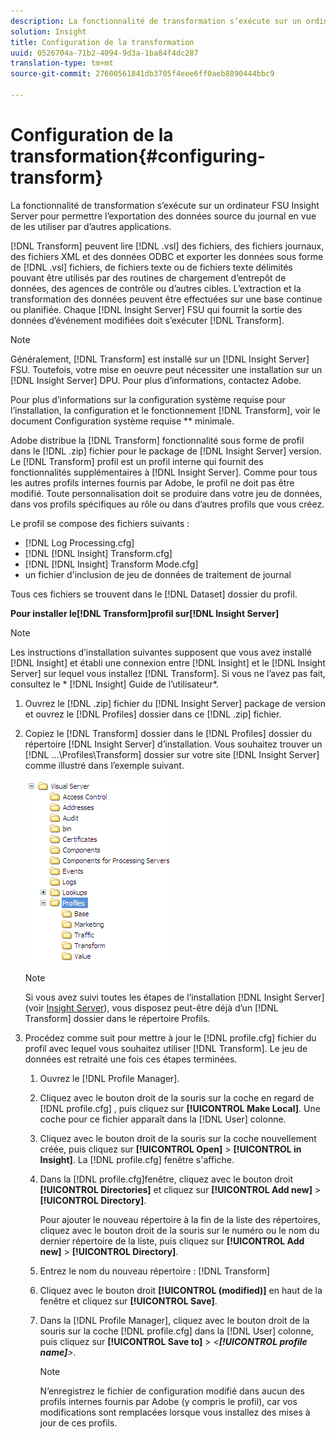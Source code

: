 ```yaml
---
description: La fonctionnalité de transformation s’exécute sur un ordinateur FSU Insight Server pour permettre l’exportation des données source du journal en vue de les utiliser par d’autres applications.
solution: Insight
title: Configuration de la transformation
uuid: 0526704a-71b2-4094-9d3a-1ba84f4dc287
translation-type: tm+mt
source-git-commit: 27600561841db3705f4eee6ff0aeb8890444bbc9

---
```



# Configuration de la transformation{#configuring-transform}

La fonctionnalité de transformation s’exécute sur un ordinateur FSU Insight Server pour permettre l’exportation des données source du journal en vue de les utiliser par d’autres applications.

[!DNL Transform] peuvent lire [!DNL .vsl] des fichiers, des fichiers journaux, des fichiers XML et des données ODBC et exporter les données sous forme de [!DNL .vsl] fichiers, de fichiers texte ou de fichiers texte délimités pouvant être utilisés par des routines de chargement d’entrepôt de données, des agences de contrôle ou d’autres cibles. L’extraction et la transformation des données peuvent être effectuées sur une base continue ou planifiée. Chaque [!DNL Insight Server] FSU qui fournit la sortie des données d’événement modifiées doit s’exécuter [!DNL Transform].

>[!NOTE]
>
>Généralement, [!DNL Transform] est installé sur un [!DNL Insight Server] FSU. Toutefois, votre mise en oeuvre peut nécessiter une installation sur un [!DNL Insight Server] DPU. Pour plus d’informations, contactez Adobe.

Pour plus d’informations sur la configuration système requise pour l’installation, la configuration et le fonctionnement [!DNL Transform], voir le document Configuration système requise ** minimale.

Adobe distribue la [!DNL Transform] fonctionnalité sous forme de profil dans le [!DNL .zip] fichier pour le package de [!DNL Insight Server] version. Le [!DNL Transform] profil est un profil interne qui fournit des fonctionnalités supplémentaires à [!DNL Insight Server]. Comme pour tous les autres profils internes fournis par Adobe, le profil ne doit pas être modifié. Toute personnalisation doit se produire dans votre jeu de données, dans vos profils spécifiques au rôle ou dans d’autres profils que vous créez.

Le profil se compose des fichiers suivants :

* [!DNL Log Processing.cfg]
* [!DNL [!DNL Insight] Transform.cfg]
* [!DNL [!DNL Insight] Transform Mode.cfg]
* un fichier d&#39;inclusion de jeu de données de traitement de journal

Tous ces fichiers se trouvent dans le [!DNL Dataset] dossier du profil.

**Pour installer le[!DNL Transform]profil sur[!DNL Insight Server]**

>[!NOTE]
>
>Les instructions d’installation suivantes supposent que vous avez installé [!DNL Insight] et établi une connexion entre [!DNL Insight] et le [!DNL Insight Server] sur lequel vous installez [!DNL Transform]. Si vous ne l’avez pas fait, consultez le * [!DNL Insight] Guide de l’utilisateur*.

1. Ouvrez le [!DNL .zip] fichier du [!DNL Insight Server] package de version et ouvrez le [!DNL Profiles] dossier dans ce [!DNL .zip] fichier.
1. Copiez le [!DNL Transform] dossier dans le [!DNL Profiles] dossier du répertoire [!DNL Insight Server] d’installation. Vous souhaitez trouver un [!DNL ...\Profiles\Transform] dossier sur votre site [!DNL Insight Server] comme illustré dans l’exemple suivant.

   ![Infos sur l’étape](assets/win_installTransformProfile.png)

   >[!NOTE]
   >
   >Si vous avez suivi toutes les étapes de l’installation [!DNL Insight Server] (voir [Insight Server](../../../home/c-inst-svr/c-msr-server/c-msr-server.md)), vous disposez peut-être déjà d’un [!DNL Transform] dossier dans le répertoire Profils.

1. Procédez comme suit pour mettre à jour le [!DNL profile.cfg] fichier du profil avec lequel vous souhaitez utiliser [!DNL Transform]. Le jeu de données est retraité une fois ces étapes terminées.

   1. Ouvrez le [!DNL Profile Manager].
   1. Cliquez avec le bouton droit de la souris sur la coche en regard de [!DNL profile.cfg] , puis cliquez sur **[!UICONTROL Make Local]**. Une coche pour ce fichier apparaît dans la [!DNL User] colonne.

   1. Cliquez avec le bouton droit de la souris sur la coche nouvellement créée, puis cliquez sur **[!UICONTROL Open]** > **[!UICONTROL in Insight]**. La [!DNL profile.cfg] fenêtre s&#39;affiche.

   1. Dans la [!DNL profile.cfg]fenêtre, cliquez avec le bouton droit **[!UICONTROL Directories]** et cliquez sur **[!UICONTROL Add new]** > **[!UICONTROL Directory]**.

      Pour ajouter le nouveau répertoire à la fin de la liste des répertoires, cliquez avec le bouton droit de la souris sur le numéro ou le nom du dernier répertoire de la liste, puis cliquez sur **[!UICONTROL Add new]** > **[!UICONTROL Directory]**.

   1. Entrez le nom du nouveau répertoire : [!DNL Transform]
   1. Cliquez avec le bouton droit **[!UICONTROL (modified)]** en haut de la fenêtre et cliquez sur **[!UICONTROL Save]**.

   1. Dans la [!DNL Profile Manager], cliquez avec le bouton droit de la souris sur la coche [!DNL profile.cfg] dans la [!DNL User] colonne, puis cliquez sur **[!UICONTROL Save to]** > *&lt;**[!UICONTROL profile name]**>*.

      >[!NOTE]
      >
      >N’enregistrez le fichier de configuration modifié dans aucun des profils internes fournis par Adobe (y compris le profil), car vos modifications sont remplacées lorsque vous installez des mises à jour de ces profils.

